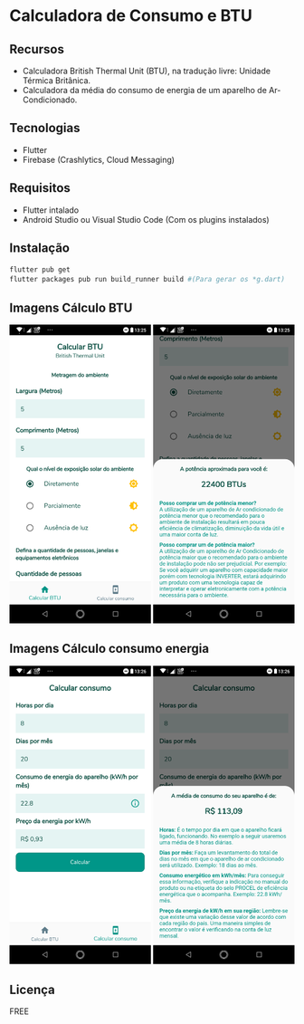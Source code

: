 # Calculadora de Consumo e BTU

## Recursos
- Calculadora British Thermal Unit (BTU), na tradução livre: Unidade Térmica Britânica.
- Calculadora da média do consumo de energia de um aparelho de Ar-Condicionado.

## Tecnologias
- Flutter
- Firebase (Crashlytics, Cloud Messaging)


## Requisitos
- Flutter intalado
- Android Studio ou Visual Studio Code (Com os plugins instalados)

## Instalação

```sh
flutter pub get
flutter packages pub run build_runner build #(Para gerar os *g.dart)
```
## Imagens Cálculo BTU

<img src="https://github.com/dionisiofilho/calculo-btu-calculo-consumo-ar-condicionado/blob/main/android/fastlane/metadata/android/pt-BR/images/phoneScreenshots/1_pt-BR.png" width="250"/>
<img src="https://github.com/dionisiofilho/calculo-btu-calculo-consumo-ar-condicionado/blob/main/android/fastlane/metadata/android/pt-BR/images/phoneScreenshots/2_pt-BR.png" width="250"/>

## Imagens Cálculo consumo energia

<img src="https://github.com/dionisiofilho/calculo-btu-calculo-consumo-ar-condicionado/blob/main/android/fastlane/metadata/android/pt-BR/images/phoneScreenshots/3_pt-BR.png" width="250"/>
<img src="https://github.com/dionisiofilho/calculo-btu-calculo-consumo-ar-condicionado/blob/main/android/fastlane/metadata/android/pt-BR/images/phoneScreenshots/5_pt-BR.png" width="250"/>


## Licença
FREE
